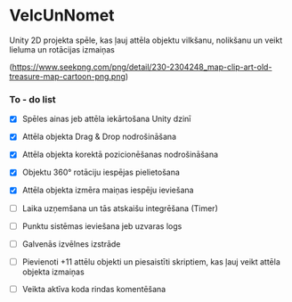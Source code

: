 # VelcUnNomet

Unity 2D projekta spēle, kas ļauj attēla objektu vilkšanu, nolikšanu un veikt lieluma un rotācijas izmaiņas

(https://www.seekpng.com/png/detail/230-2304248_map-clip-art-old-treasure-map-cartoon-png.png)

### To - do list

- [x] Spēles ainas jeb attēla iekārtošana Unity dzinī

- [x] Attēla objekta Drag & Drop nodrošināšana

- [x] Attēla objekta korektā pozicionēšanas nodrošināšana

- [x] Objektu 360° rotāciju iespējas pielietošana

- [x] Attēla objekta izmēra maiņas iespēju ieviešana

- [ ] Laika uzņemšana un tās atskaišu integrēšana (Timer)

- [ ] Punktu sistēmas ieviešana jeb uzvaras logs

- [ ] Galvenās izvēlnes izstrāde

- [ ] Pievienoti +11 attēlu objekti un piesaistīti skriptiem, kas ļauj veikt attēla objekta izmaiņas

- [ ] Veikta aktīva koda rindas komentēšana